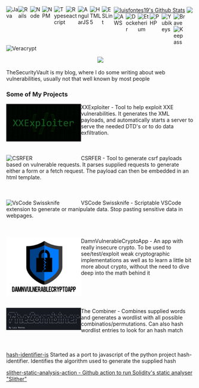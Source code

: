 <a href="https://github.com/luisfontes19">
<img align="center" alt="luisfontes19's Github Stats" src="https://github-readme-stats.codestackr.vercel.app/api?username=luisfontes19&show_icons=true&hide_border=true&count_private=true&include_all_commits=true&theme=radical" /></a>

<a href="https://github.com/luisfontes19">
  <img align="center" src="https://github-readme-stats.anuraghazra1.vercel.app/api/top-langs/?username=luisfontes19&layout=compact&theme=radical" />
</a>

<img src="https://www.vectorlogo.zone/logos/java/java-icon.svg" align="left" width="32" title="Java">
<img src="https://www.vectorlogo.zone/logos/ruby-lang/ruby-lang-icon.svg" align="left" width="32" title="Rails">
<img src="https://www.vectorlogo.zone/logos/nodejs/nodejs-icon.svg" align="left" width="32" title="Node">
<img src="https://www.vectorlogo.zone/logos/npmjs/npmjs-icon.svg" align="left" width="32" title="NPM">
<img src="https://www.vectorlogo.zone/logos/typescriptlang/typescriptlang-icon.svg" align="left" width="32" title="Typescript">
<img src="https://www.vectorlogo.zone/logos/reactjs/reactjs-icon.svg" align="left" width="32" title="React">
<img src="https://www.vectorlogo.zone/logos/angular/angular-icon.svg" align="left" width="32" title="AngularJS">
<img src="https://www.vectorlogo.zone/logos/w3_html5/w3_html5-icon.svg" align="left" width="32" title="HTML5">
<img src="https://www.vectorlogo.zone/logos/eslint/eslint-icon.svg" align="left" width="32" title="ESLint">
<img src="https://www.vectorlogo.zone/logos/amazon_aws/amazon_aws-icon.svg" align="left" width="32" title="AWS">
<img src="https://www.vectorlogo.zone/logos/docker/docker-icon.svg" width="32" align="left" title="Docker">
<img src="https://www.vectorlogo.zone/logos/ethereum/ethereum-icon.svg" align="left" width="32" title="Etherium">
<img src="https://www.vectorlogo.zone/logos/php/php-icon.svg" align="left" width="32" title="PHP">
<img src="https://www.vectorlogo.zone/logos/yubico/yubico-icon.svg" align="left" width="32" title="Yubikeys">
<img src="https://www.vectorlogo.zone/logos/brave/brave-icon.svg" align="left" width="32" title="Brave">
<img src="https://github.com/simple-icons/simple-icons/blob/master/icons/keepassxc.svg" align="left" width="32" title="Keepass">
<img src="https://github.com/detain/svg-logos/blob/master/svg/veracrypt-1.svg" align="" width="32" title="Veracrypt" align="left">


<p align="center">
  <a href="http://thesecurityvault.com/">
    <img src="https://thesecurityvault.com/wp-content/uploads/2020/03/front_image_alt1.png" width="400"/>
  </a>
</p>
TheSecurityVault is my blog, where I do some writing about web vulnerabilities, usually not that well known by most people

### Some of My Projects

<a href="https://github.com/luisfontes19/xxexploiter">
  <img src="https://raw.githubusercontent.com/luisfontes19/luisfontes19/master/xxexploiter.png" align="left" width="200" title="XXExploiter" / >
</a>
XXExploiter - Tool to help exploit XXE vulnerabilities. It generates the XML payloads, and automatically starts a server to serve the needed DTD's or to do data exfiltration.
<br><br><br><br>

<a href="https://github.com/luisfontes19/CSRFER">
  <img src="https://thesecurityvault.com/wp-content/uploads/2020/11/csrfer.png" align="left" width="200" title="CSRFER" / >
</a>
CSRFER - Tool to generate csrf payloads based on vulnerable requests. It parses supplied requests to generate either a form or a fetch request. The payload can then be embedded in an html template.
<br><br><br><br>

<a href="https://github.com/luisfontes19/vscode-swissknife">
  <img src="https://github.com/luisfontes19/vscode-swissknife/raw/master/data/swissknife_banner.png" align="left" width="200" title="VsCode Swissknife" / >
</a>
VSCode Swissknife - Scriptable VSCode extension to generate or manipulate data. Stop pasting sensitive data in webpages.
<br><br><br><br>

<a href="https://github.com/DamnVulnerableCryptoApp/">
  <img src="https://raw.githubusercontent.com/luisfontes19/luisfontes19/master/dvca.png" align="left" width="200" title="DamnVulnerableCryptoApp" / >
</a>
DamnVulnerableCryptoApp - An app with really insecure crypto. To be used to see/test/exploit weak cryptographic implementations as well as to learn a little bit more about crypto, without the need to dive deep into the math behind it
<br><br><br><br><br><br>


<a href="https://raw.githubusercontent.com/luisfontes19/thecombiner"> 
  <img src="https://raw.githubusercontent.com/luisfontes19/thecombiner/master/banner.jpg" align="left" width="200" title="TheCombiner" / >
</a>
The Combiner - Combines supplied words and generates a wordlist with all possible combinatios/permutations. Can also hash wordlist entries to look for an hash match
<br><br><br>

<a href="https://github.com/luisfontes19/hash-identifier-js">hash-identifier-js</a>
Started as a port to javascript of the python project hash-identifier. Identifies the algorithm used to generate the supplied hash

<a href="https://github.com/luisfontes19/slither-static-analysis-action">slither-static-analysis-action - Github action to run Solidity's static analyser "Slither"</a>
